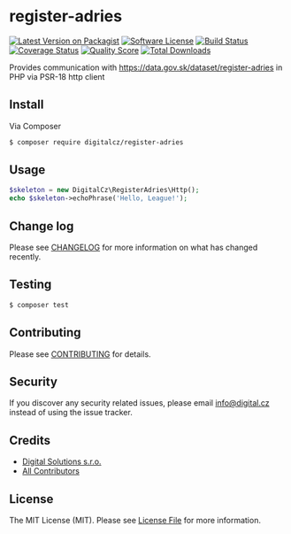 # register-adries

[![Latest Version on Packagist][ico-version]][link-packagist]
[![Software License][ico-license]](LICENSE.md)
[![Build Status][ico-travis]][link-travis]
[![Coverage Status][ico-scrutinizer]][link-scrutinizer]
[![Quality Score][ico-code-quality]][link-code-quality]
[![Total Downloads][ico-downloads]][link-downloads]

Provides communication with https://data.gov.sk/dataset/register-adries in PHP via PSR-18 http client

## Install

Via Composer

``` bash
$ composer require digitalcz/register-adries
```

## Usage

``` php
$skeleton = new DigitalCz\RegisterAdries\Http();
echo $skeleton->echoPhrase('Hello, League!');
```

## Change log

Please see [CHANGELOG](CHANGELOG.md) for more information on what has changed recently.

## Testing

``` bash
$ composer test
```

## Contributing

Please see [CONTRIBUTING](CONTRIBUTING.md) for details.

## Security

If you discover any security related issues, please email info@digital.cz instead of using the issue tracker.

## Credits

- [Digital Solutions s.r.o.][link-author]
- [All Contributors][link-contributors]

## License

The MIT License (MIT). Please see [License File](LICENSE.md) for more information.

[ico-version]: https://img.shields.io/packagist/v/digitalcz/register-adries.svg?style=flat-square
[ico-license]: https://img.shields.io/badge/license-MIT-brightgreen.svg?style=flat-square
[ico-travis]: https://img.shields.io/travis/digitalcz/register-adries/master.svg?style=flat-square
[ico-scrutinizer]: https://img.shields.io/scrutinizer/coverage/g/digitalcz/register-adries.svg?style=flat-square
[ico-code-quality]: https://img.shields.io/scrutinizer/g/digitalcz/register-adries.svg?style=flat-square
[ico-downloads]: https://img.shields.io/packagist/dt/digitalcz/register-adries.svg?style=flat-square

[link-packagist]: https://packagist.org/packages/digitalcz/register-adries
[link-travis]: https://travis-ci.org/digitalcz/register-adries
[link-scrutinizer]: https://scrutinizer-ci.com/g/digitalcz/register-adries/code-structure
[link-code-quality]: https://scrutinizer-ci.com/g/digitalcz/register-adries
[link-downloads]: https://packagist.org/packages/digitalcz/register-adries
[link-author]: https://github.com/digitalcz
[link-contributors]: ../../contributors
